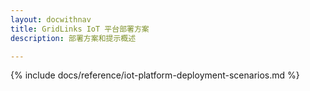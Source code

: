 ```yaml
---
layout: docwithnav
title: GridLinks IoT 平台部署方案
description: 部署方案和提示概述

---
```


{% include docs/reference/iot-platform-deployment-scenarios.md %}